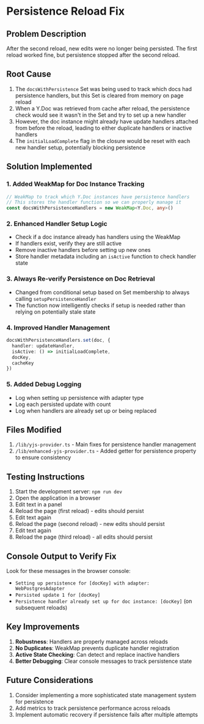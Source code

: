# Persistence Reload Fix

## Problem Description
After the second reload, new edits were no longer being persisted. The first reload worked fine, but persistence stopped after the second reload.

## Root Cause
1. The `docsWithPersistence` Set was being used to track which docs had persistence handlers, but this Set is cleared from memory on page reload
2. When a Y.Doc was retrieved from cache after reload, the persistence check would see it wasn't in the Set and try to set up a new handler
3. However, the doc instance might already have update handlers attached from before the reload, leading to either duplicate handlers or inactive handlers
4. The `initialLoadComplete` flag in the closure would be reset with each new handler setup, potentially blocking persistence

## Solution Implemented

### 1. Added WeakMap for Doc Instance Tracking
```typescript
// WeakMap to track which Y.Doc instances have persistence handlers
// This stores the handler function so we can properly manage it
const docsWithPersistenceHandlers = new WeakMap<Y.Doc, any>()
```

### 2. Enhanced Handler Setup Logic
- Check if a doc instance already has handlers using the WeakMap
- If handlers exist, verify they are still active
- Remove inactive handlers before setting up new ones
- Store handler metadata including an `isActive` function to check handler state

### 3. Always Re-verify Persistence on Doc Retrieval
- Changed from conditional setup based on Set membership to always calling `setupPersistenceHandler`
- The function now intelligently checks if setup is needed rather than relying on potentially stale state

### 4. Improved Handler Management
```typescript
docsWithPersistenceHandlers.set(doc, {
  handler: updateHandler,
  isActive: () => initialLoadComplete,
  docKey,
  cacheKey
})
```

### 5. Added Debug Logging
- Log when setting up persistence with adapter type
- Log each persisted update with count
- Log when handlers are already set up or being replaced

## Files Modified
1. `/lib/yjs-provider.ts` - Main fixes for persistence handler management
2. `/lib/enhanced-yjs-provider.ts` - Added getter for persistence property to ensure consistency

## Testing Instructions
1. Start the development server: `npm run dev`
2. Open the application in a browser
3. Edit text in a panel
4. Reload the page (first reload) - edits should persist
5. Edit text again
6. Reload the page (second reload) - new edits should persist
7. Edit text again
8. Reload the page (third reload) - all edits should persist

## Console Output to Verify Fix
Look for these messages in the browser console:
- `Setting up persistence for [docKey] with adapter: WebPostgresAdapter`
- `Persisted update 1 for [docKey]`
- `Persistence handler already set up for doc instance: [docKey]` (on subsequent reloads)

## Key Improvements
1. **Robustness**: Handlers are properly managed across reloads
2. **No Duplicates**: WeakMap prevents duplicate handler registration
3. **Active State Checking**: Can detect and replace inactive handlers
4. **Better Debugging**: Clear console messages to track persistence state

## Future Considerations
1. Consider implementing a more sophisticated state management system for persistence
2. Add metrics to track persistence performance across reloads
3. Implement automatic recovery if persistence fails after multiple attempts